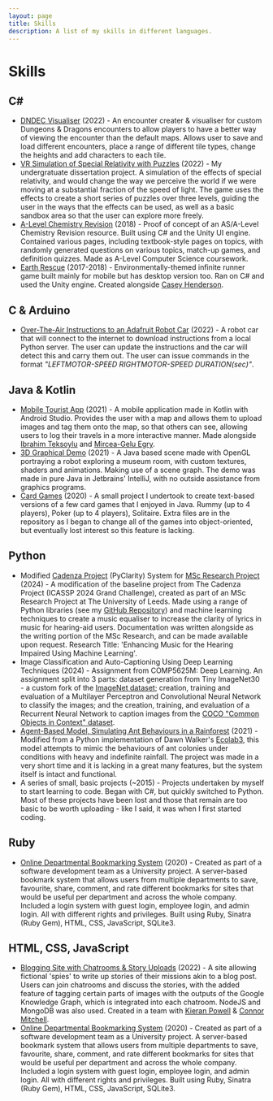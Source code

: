 ```yaml
---
layout: page
title: Skills
description: A list of my skills in different languages.
---
```


# Skills

## C#
- [DNDEC Visualiser](https://github.com/Cameron-Leech-Thomson/dndec-visualiser) (2022) - An encounter creater & visualiser for custom Dungeons & Dragons encounters to allow players to have a better way of viewing the encounter than the default maps. Allows user to save and load different encounters, place a range of different tile types, change the heights and add characters to each tile.
- [VR Simulation of Special Relativity with Puzzles](https://github.com/Cameron-Leech-Thomson/dissertation-project) (2022) - My undergratuate dissertation project. A simulation of the effects of special relativity, and would change the way we perceive the world if we were moving at a substantial fraction of the speed of light. The game uses the effects to create a short series of puzzles over three levels, guiding the user in the ways that the effects can be used, as well as a basic sandbox area so that the user can explore more freely.
- [A-Level Chemistry Revision](https://github.com/Cameron-Leech-Thomson/A-Level-Chem_Resource) (2018) - Proof of concept of an AS/A-Level Chemistry Revision resource. Built using C# and the Unity UI engine. Contained various pages, including textbook-style pages on topics, with randomly generated questions on various topics, match-up games, and definition quizzes. Made as A-Level Computer Science coursework.
- [Earth Rescue](https://github.com/caseyhenderson/EarthRescue) (2017-2018) - Environmentally-themed infinite runner game built mainly for mobile but has desktop version too. Ran on C# and used the Unity engine. Created alongside [Casey Henderson](https://caseyhenderson.github.io/).

## C & Arduino
- [Over-The-Air Instructions to an Adafruit Robot Car](https://github.com/Cameron-Leech-Thomson/OTA-Robot) (2022) - A robot car that will connect to the internet to download instructions from a local Python server. The user can update the instructions and the car will detect this and carry them out. The user can issue commands in the format *"LEFTMOTOR-SPEED RIGHTMOTOR-SPEED DURATION(sec)"*.

## Java & Kotlin
- [Mobile Tourist App](https://github.com/Cameron-Leech-Thomson/COM31007_Group_Assignment) (2021) - A mobile application made in Kotlin with Android Studio. Provides the user with a map and allows them to upload images and tag them onto the map, so that others can see, allowing users to log their travels in a more interactive manner. Made alongside [Ibrahim Teksoylu](https://github.com/aca19it) and [Mircea-Gelu Egry](https://github.com/MirceaEgry).
- [3D Graphical Demo](https://github.com/Cameron-Leech-Thomson/com3503_assignment) (2021) - A Java based scene made with OpenGL portraying a robot exploring a museum room, with custom textures, shaders and animations. Making use of a scene graph. The demo was made in pure Java in Jetbrains' IntelliJ, with no outside assistance from graphics programs.
- [Card Games](https://github.com/Cameron-Leech-Thomson/card_games) (2020) - A small project I undertook to create text-based versions of a few card games that I enjoyed in Java. Rummy (up to 4 players), Poker (up to 4 players), Solitaire. Extra files are in the repository as I began to change all of the games into object-oriented, but eventually lost interest so this feature is lacking.

## Python
- Modified [Cadenza Project](https://cadenzachallenge.org/docs/icassp_2024/intro) (PyClarity) System for [MSc Research Project](https://github.com/Cameron-Leech-Thomson/cadenza-project-msc) (2024) - A modification of the baseline project from The Cadenza Project (ICASSP 2024 Grand Challenge), created as part of an MSc Research Project at The University of Leeds. Made using a range of Python libraries (see my [GitHub Repository](https://github.com/Cameron-Leech-Thomson/cadenza-project-msc)) and machine learning techniques to create a music equaliser to increase the clarity of lyrics in music for hearing-aid users. Documentation was written alongside as the writing portion of the MSc Research, and can be made available upon request. Research Title: 'Enhancing Music for the Hearing Impaired Using Machine Learning'.
- Image Classification and Auto-Captioning Using Deep Learning Techniques (2024) - Assignment from COMP5625M: Deep Learning. An assignment split into 3 parts: dataset generation from Tiny ImageNet30 - a custom fork of the [ImageNet dataset](https://www.image-net.org/update-mar-11-2021.php); creation, training and evaluation of a Multilayer Perceptron and Convolutional Neural Network to classify the images; and the creation, training, and evaluation of a Recurrent Neural Network to caption images from the [COCO "Common Objects in Context" dataset](https://cocodataset.org/).
- [Agent-Based Model, Simulating Ant Behaviours in a Rainforest](https://github.com/aung9htet/com3001_project) (2021) - Modified from a Python implementation of Dawn Walker's [Ecolab3](https://github.com/lionfish0/ecolab3), this model attempts to mimic the behaviours of ant colonies under conditions with heavy and indefinite rainfall. The project was made in a very short time and it is lacking in a great many features, but the system itself is intact and functional. 
- A series of small, basic projects (~2015) - Projects undertaken by myself to start learning to code. Began with C#, but quickly switched to Python. Most of these projects have been lost and those that remain are too basic to be worth uploading - like I said, it was when I first started coding.

## Ruby
- [Online Departmental Bookmarking System](https://github.com/Cameron-Leech-Thomson/Bookmark_System) (2020) - Created as part of a software development team as a University project. A server-based bookmark system that allows users from multiple departments to save, favourite, share, comment, and rate different bookmarks for sites that would be useful per department and across the whole company. Included a login system with guest login, employee login, and admin login. All with different rights and privileges. Built using Ruby, Sinatra (Ruby Gem), HTML, CSS, JavaScript, SQLite3. 

## HTML, CSS, JavaScript
- [Blogging Site with Chatrooms & Story Uploads](https://github.com/Cameron-Leech-Thomson/com3504-group-project) (2022) - A site allowing fictional 'spies' to write up stories of their missions akin to a blog post. Users can join chatrooms and discuss the stories, with the added feature of tagging certain parts of images with the outputs of the Google Knowledge Graph, which is integrated into each chatroom. NodeJS and MongoDB was also used. Created in a team with [Kieran Powell](https://github.com/Kappeh) & [Connor Mitchell](https://github.com/ConnorMitchell).
- [Online Departmental Bookmarking System](https://github.com/Cameron-Leech-Thomson/Bookmark_System) (2020) - Created as part of a software development team as a University project. A server-based bookmark system that allows users from multiple departments to save, favourite, share, comment, and rate different bookmarks for sites that would be useful per department and across the whole company. Included a login system with guest login, employee login, and admin login. All with different rights and privileges. Built using Ruby, Sinatra (Ruby Gem), HTML, CSS, JavaScript, SQLite3. 
